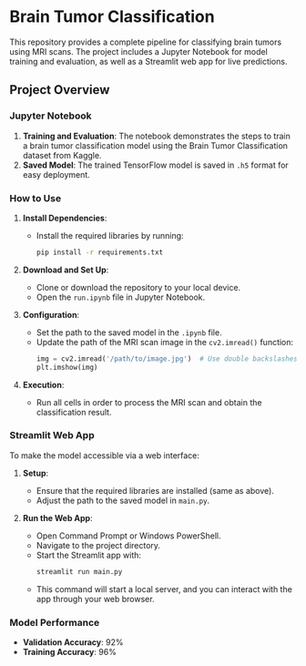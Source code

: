 # Brain Tumor Classification

This repository provides a complete pipeline for classifying brain tumors using MRI scans. The project includes a Jupyter Notebook for model training and evaluation, as well as a Streamlit web app for live predictions.

## Project Overview

### Jupyter Notebook

1. **Training and Evaluation**: The notebook demonstrates the steps to train a brain tumor classification model using the Brain Tumor Classification dataset from Kaggle.
2. **Saved Model**: The trained TensorFlow model is saved in `.h5` format for easy deployment.

### How to Use

1. **Install Dependencies**:
   - Install the required libraries by running:
     ```bash
     pip install -r requirements.txt
     ```

2. **Download and Set Up**:
   - Clone or download the repository to your local device.
   - Open the `run.ipynb` file in Jupyter Notebook.

3. **Configuration**:
   - Set the path to the saved model in the `.ipynb` file.
   - Update the path of the MRI scan image in the `cv2.imread()` function:
     ```python
     img = cv2.imread('/path/to/image.jpg')  # Use double backslashes "\\" for personal machines
     plt.imshow(img)
     ```

4. **Execution**:
   - Run all cells in order to process the MRI scan and obtain the classification result.

### Streamlit Web App

To make the model accessible via a web interface:

1. **Setup**:
   - Ensure that the required libraries are installed (same as above).
   - Adjust the path to the saved model in `main.py`.

2. **Run the Web App**:
   - Open Command Prompt or Windows PowerShell.
   - Navigate to the project directory.
   - Start the Streamlit app with:
     ```bash
     streamlit run main.py
     ```
   - This command will start a local server, and you can interact with the app through your web browser.

### Model Performance

- **Validation Accuracy**: 92%
- **Training Accuracy**: 96%
